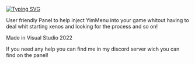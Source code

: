 [![Typing SVG](https://ghrmt.vercel.app?font=Fira+Code&pause=1000&random=false&width=435&lines=Yim+Panel;By+Xmodz)](https://git.io/typing-svg)

User friendly Panel to help inject YimMenu into your game whitout having to deal whit starting xenos and looking for the process and so on!

Made in Visual Studio 2022

If you need any help you can find me in my discord server wich you can find on the panel!
